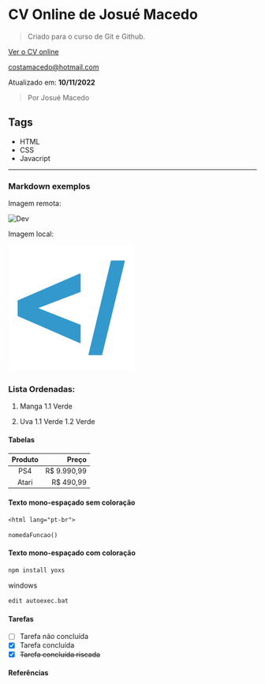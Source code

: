 # CV Online de Josué Macedo
> Criado para o curso de Git e Github.

[Ver o CV online][urlcv]

<costamacedo@hotmail.com>

Atualizado em: **10/11/2022**

> Por Josué Macedo

## Tags
- HTML
- CSS
- Javacript

---

### Markdown exemplos

Imagem remota:

![Dev](https://www.codeur.com/blog/wp-content/uploads/2021/04/image-crea-1-740x447.jpg "Dev")

Imagem local:

![Logo](images/favicon.png "Logo")

### Lista Ordenadas:
1. Manga
	1.1 Verde

1. Uva
	1.1 Verde
	1.2 Verde

#### Tabelas
Produto | Preço
:-------: | -----:
PS4 | R$ 9.990,99
Atari | R$ 490,99

#### Texto mono-espaçado sem coloração
```
<html lang="pt-br">
```

`nomedaFuncao()`

#### Texto mono-espaçado com coloração
```sh
npm install yoxs
```
windows
```sh
edit autoexec.bat
```



#### Tarefas

- [ ] Tarefa não concluída
- [x] Tarefa concluída
- [x] ~~Tarefa concluída riscada~~

#### Referências

[urlcv]: https://josumacedo.github.io/
